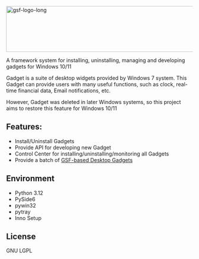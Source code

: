 <img width="1024" height="124" alt="gsf-logo-long" src="https://github.com/user-attachments/assets/1945d249-88f3-4d0d-b22d-41db2ddf22e6" />
  
A framework system for installing, uninstalling, managing and developing gadgets for Windows 10/11  
  
Gadget is a suite of desktop widgets provided by Windows 7 system. This Gadget can provide users with many useful functions, such as clock, real-time financial data, Email notifications, etc.  
  
However, Gadget was deleted in later Windows systems, so this project aims to restore this feature for Windows 10/11

## Features:
* Install/Uninstall Gadgets
* Provide API for developing new Gadget
* Control Center for installing/uninstalling/monitoring all Gadgets
* Provide a batch of [GSF-based  Desktop Gadgets](https://github.com/cookgreen/GSF-Gadgets)

## Environment
* Python 3.12  
* PySide6  
* pywin32  
* pytray  
* Inno Setup  

## License
GNU LGPL
